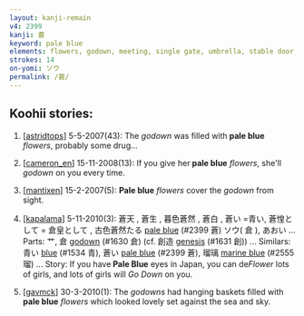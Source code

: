 ```yaml
---
layout: kanji-remain
v4: 2399
kanji: 蒼
keyword: pale blue
elements: flowers, godown, meeting, single gate, umbrella, stable door, mouth
strokes: 14
on-yomi: ソウ
permalink: /蒼/
---
```


## Koohii stories: 

1) [<a href="http://kanji.koohii.com/profile/astridtops">astridtops</a>] 5-5-2007(43): The <em>godown</em> was filled with<strong> pale blue</strong> <em>flowers</em>, probably some drug...

2) [<a href="http://kanji.koohii.com/profile/cameron_en">cameron_en</a>] 15-11-2008(13): If you give her<strong> pale blue</strong> <em>flowers</em>, she&#039;ll <em>godown</em> on you every time.

3) [<a href="http://kanji.koohii.com/profile/mantixen">mantixen</a>] 15-2-2007(5): <strong>Pale blue</strong> <em>flowers</em> cover the <em>godown</em> from sight.

4) [<a href="http://kanji.koohii.com/profile/kapalama">kapalama</a>] 5-11-2010(3): 蒼天 , 蒼生 , 暮色蒼然 , 蒼白 , 蒼い =青い, 蒼惶として = 倉皇として , 古色蒼然たる <a href="../v4/2399.html">pale blue</a> (#2399 蒼) ソウ( 倉 ), あおい ... Parts: 艹, 倉 <a href="../v4/1630.html">godown</a> (#1630 倉) (cf. 創造 <a href="../v4/1631.html">genesis</a> (#1631 創)) ... Similars: 青い <a href="../v4/1534.html">blue</a> (#1534 青), 蒼い <a href="../v4/2399.html">pale blue</a> (#2399 蒼), 瑠璃 <a href="../v4/2555.html">marine blue</a> (#2555 瑠) ... Story: If you have<strong> Pale Blue</strong> eyes in Japan, you can de<em>Flower</em> lots of girls, and lots of girls will <em>Go Down</em> on you.

5) [<a href="http://kanji.koohii.com/profile/gavmck">gavmck</a>] 30-3-2010(1): The <em>godowns</em> had hanging baskets filled with<strong> pale blue</strong> <em>flowers</em> which looked lovely set against the sea and sky.

